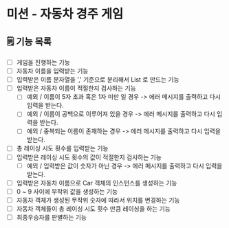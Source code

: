 # 미션 - 자동차 경주 게임

## 🗒 기능 목록

- [ ] 게임을 진행하는 기능
- [ ] 자동차 이름을 입력받는 기능
- [ ] 입력받은 이름 문자열을 ',' 기준으로 분리해서 List 로 만드는 기능
- [ ] 입력받은 자동차 이름이 적절한지 검사하는 기능
    - [ ] 예외 / 이름이 5자 초과 혹은 1자 미만 일 경우 -> 에러 메시지를 출력하고 다시 입력을 받는다.
    - [ ] 예외 / 이름이 공백으로 이루어져 있을 경우 -> 에러 메시지를 출력하고 다시 입력을 받는다.
    - [ ] 예외 / 중복되는 이름이 존재하는 경우 -> 에러 메시지를 출력하고 다시 입력을 받는다.
- [ ] 총 레이싱 시도 횟수를 입력받는 기능
- [ ] 입력받은 레이싱 시도 횟수의 값이 적절한지 검사하는 기능 
    - [ ] 예외 / 입력받은 값이 숫자가 아닌 경우 -> 에러 메시지를 출력하고 다시 입력을 받는다.
- [ ] 입력받은 자동차 이름으로 Car 객체의 인스턴스를 생성하는 기능
- [ ] 0 ~ 9 사이에 무작위 값을 생성하는 기능
- [ ] 자동차 객체가 생성된 무작위 숫자에 따라서 위치를 변경하는 기능
- [ ] 자동차 객체들이 총 레이싱 시도 횟수 만큼 레이싱을 하는 기능
- [ ] 최종우승자를 판별하는 기능
